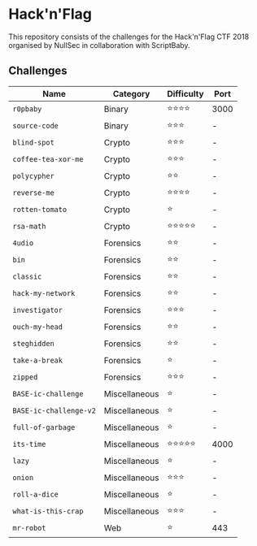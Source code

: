 # Hack'n'Flag

This repository consists of the challenges for the Hack'n'Flag CTF 2018 organised by NullSec in collaboration with ScriptBaby.

## Challenges

| Name                   | Category      | Difficulty | Port |
| ---------------------- | ------------- | ---------- | ---- |
| `r0pbaby`              | Binary        | ⭐️⭐️⭐️⭐️   | 3000 |
| `source-code`          | Binary        | ⭐️⭐️⭐️     | -    |
| `blind-spot`           | Crypto        | ⭐️⭐️⭐️     | -    |
| `coffee-tea-xor-me`    | Crypto        | ⭐️⭐️⭐️     | -    |
| `polycypher`           | Crypto        | ⭐️⭐️       | -    |
| `reverse-me`           | Crypto        | ⭐️⭐️⭐️⭐️   | -    |
| `rotten-tomato`        | Crypto        | ⭐️         | -    |
| `rsa-math`             | Crypto        | ⭐️⭐️⭐️⭐️⭐️ | -    |
| `4udio`                | Forensics     | ⭐️⭐️       | -    |
| `bin`                  | Forensics     | ⭐️⭐️       | -    |
| `classic`              | Forensics     | ⭐️⭐️       | -    |
| `hack-my-network`      | Forensics     | ⭐️⭐️       | -    |
| `investigator`         | Forensics     | ⭐️⭐️⭐️     | -    |
| `ouch-my-head`         | Forensics     | ⭐️⭐️       | -    |
| `steghidden`           | Forensics     | ⭐️⭐️       | -    |
| `take-a-break`         | Forensics     | ⭐️         | -    |
| `zipped`               | Forensics     | ⭐️⭐️⭐️     | -    |
| `BASE-ic-challenge`    | Miscellaneous | ⭐️         | -    |
| `BASE-ic-challenge-v2` | Miscellaneous | ⭐️         | -    |
| `full-of-garbage`      | Miscellaneous | ⭐️         | -    |
| `its-time`             | Miscellaneous | ⭐️⭐️⭐️⭐️⭐️ | 4000 |
| `lazy`                 | Miscellaneous | ⭐️         | -    |
| `onion`                | Miscellaneous | ⭐️⭐️⭐️     | -    |
| `roll-a-dice`          | Miscellaneous | ⭐️         | -    |
| `what-is-this-crap`    | Miscellaneous | ⭐️⭐️⭐️     | -    |
| `mr-robot`             | Web           | ⭐️         | 443  |
